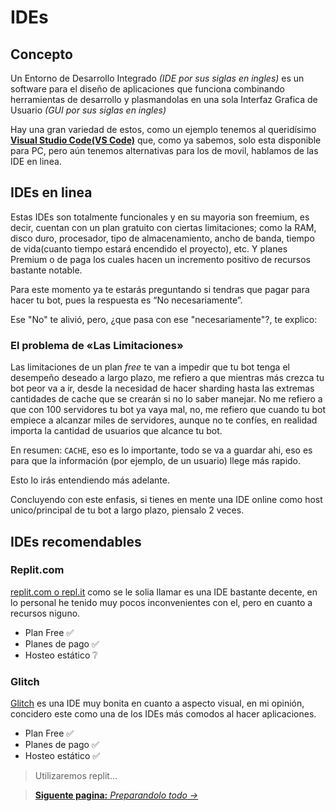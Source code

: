 # IDEs
## Concepto
Un Entorno de Desarrollo Integrado _(IDE por sus siglas en ingles)_ es un software para el diseño de aplicaciones que funciona combinando herramientas de desarrollo y plasmandolas en una sola Interfaz Grafica de Usuario _(GUI por sus siglas en ingles)_

Hay una gran variedad de estos, como un ejemplo tenemos al queridísimo [**Visual Studio Code(VS Code)**](https://code.visualstudio.com/) que, como ya sabemos, solo esta disponible para PC, pero aún tenemos alternativas para los de movil, hablamos de las IDE en linea.

## IDEs en linea
Estas IDEs son totalmente funcionales y en su mayoria son freemium, es decir, cuentan con un plan gratuito con ciertas limitaciones; como la RAM, disco duro, procesador, tipo de almacenamiento, ancho de banda, tiempo de vida(cuanto tiempo estará encendido el proyecto), etc. Y planes Premium o de paga los cuales hacen un incremento positivo de recursos bastante notable.

Para este momento ya te estarás preguntando si tendras que pagar para hacer tu bot, pues la respuesta es “No necesariamente”.

Ese "No" te alivió, pero, ¿que pasa con ese "necesariamente"?, te explico:

### El problema de «Las Limitaciones»
Las limitaciones de un plan *free* te van a impedir que tu bot tenga el desempeño deseado a largo plazo, me refiero a que mientras más crezca tu bot peor va a ir, desde la necesidad de hacer sharding hasta las extremas cantidades de cache que se crearán si no lo saber manejar. No me refiero a que con 100 servidores tu bot ya vaya mal, no, me refiero que cuando tu bot empiece a alcanzar miles de servidores, aunque no te confíes, en realidad importa la cantidad de usuarios que alcance tu bot.

En resumen: `CACHE`, eso es lo importante, todo se va a guardar ahi, eso es para que la información (por ejemplo, de un usuario) llege más rapido.

Esto lo irás entendiendo más adelante.

Concluyendo con este enfasis, si tienes en mente una IDE online como host unico/principal de tu bot a largo plazo, piensalo 2 veces.

## IDEs recomendables
### Replit.com
[replit.com o repl.it](https://www.replit.com/) como se le solia llamar es una IDE bastante decente, en lo personal he tenido muy pocos inconvenientes con el, pero en cuanto a recursos niguno.

- Plan Free ✅
- Planes de pago ✅
- Hosteo estático ❔

### Glitch
[Glitch](https://glitch.com/) es una IDE muy bonita en cuanto a aspecto visual, en mi opinión, concidero este como una de los IDEs más comodos al hacer aplicaciones.

- Plan Free ✅
- Planes de pago ✅
- Hosteo estático ✅


> Utilizaremos replit...

> [**Siguente pagina:** _Preparandolo todo →_](https://www.k1dev.tk/discordjs/preparing)
